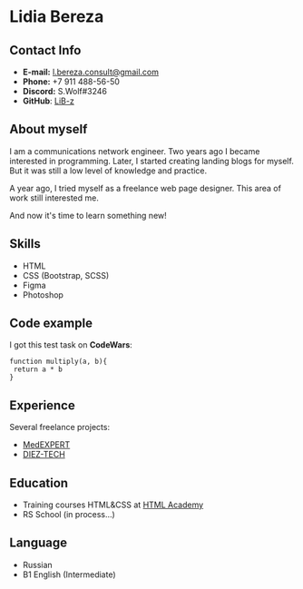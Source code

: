 # **Lidia Bereza**
## **Contact Info**
* **E-mail:** l.bereza.consult@gmail.com
* **Phone:** +7 911 488-56-50
* **Discord:** S.Wolf#3246
* **GitHub**: [LiB-z](https://github.com/LiB-z)

## **About myself** 
I am a communications network engineer. Two years ago I became interested in programming. Later, I started creating landing blogs for myself. But it was still a low level of knowledge and practice.

A year ago, I tried myself as a freelance web page designer. This area of work still interested me.

And now it's time to learn something new!
## **Skills**
- HTML
- CSS (Bootstrap, SCSS)
- Figma
- Photoshop
## **Code example**
I got this test task on **CodeWars**:
```
function multiply(a, b){
 return a * b
} 
```
## **Experience**
Several freelance projects:
- [MedEXPERT](https://lib-z.github.io/MedEXPERT/)
- [DIEZ-TECH](https://lib-z.github.io/DIEZ-TECH/)
## **Education**
- Training courses HTML&CSS at [HTML Academy](https://htmlacademy.ru/profile/id1846763)
- RS School (in process…)
## **Language**
- Russian
- B1 English (Intermediate)
